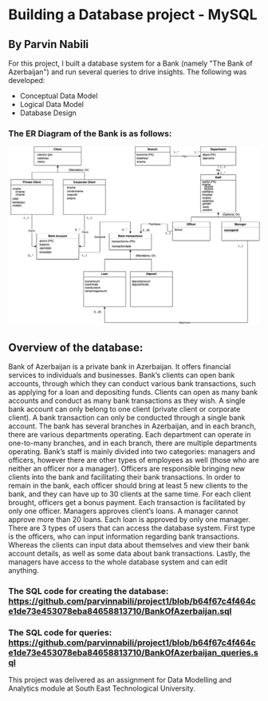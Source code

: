 # Building a Database project - MySQL
## By Parvin Nabili
For this project, I built a database system for a Bank (namely "The Bank of Azerbaijan") and run several queries to drive insights. The following was developed:

- Conceptual Data Model
- Logical Data Model
- Database Design

### The ER Diagram of the Bank is as follows:

![ER Model](https://github.com/parvinnabili/project1/blob/b8df707869d46e8dc78ab0a53687fdfcf333a3ad/Banking%20ER%20diagram.drawio.png)

## Overview of the database:
Bank of Azerbaijan is a private bank in Azerbaijan. It offers financial services to individuals and businesses. Bank’s clients can open bank accounts, through which they can conduct various bank transactions, such as applying for a loan and depositing funds. Clients can open as many bank accounts and conduct as many bank transactions as they wish. A single bank account can only belong to one client (private client or corporate client). A bank transaction can only be conducted through a single bank account. The bank has several branches in Azerbaijan, and in each branch, there are various departments operating. Each department can operate in one-to-many branches, and in each branch, there are multiple departments operating. Bank’s staff is mainly divided into two categories: managers and officers, however there are other types of employees as well (those who are neither an officer nor a manager). Officers are responsible bringing new clients into the bank and facilitating their bank transactions. In order to remain in the bank, each officer should bring at least 5 new clients to the bank, and they can have up to 30 clients at the same time. For each client brought, officers get a bonus payment. Each transaction is facilitated by only one officer. Managers approves client’s loans. A manager cannot approve more than 20 loans. Each loan is approved by only one manager. There are 3 types of users that can access the database system. First type is the officers, who can input information regarding bank transactions. Whereas the clients can input data about themselves and view their bank account details, as well as some data about bank transactions. Lastly, the managers have access to the whole database system and can edit anything.


### The SQL code for creating the database: https://github.com/parvinnabili/project1/blob/b64f67c4f464ce1de73e453078eba84658813710/BankOfAzerbaijan.sql
### The SQL code for queries: https://github.com/parvinnabili/project1/blob/b64f67c4f464ce1de73e453078eba84658813710/BankOfAzerbaijan_queries.sql

This project was delivered as an assignment for Data Modelling and Analytics module at South East Technological University.
